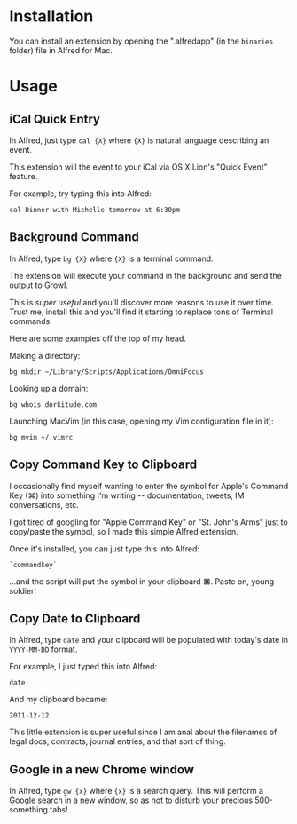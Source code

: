 Installation
============

You can install an extension by opening the ".alfredapp" (in the `binaries` 
folder) file in Alfred for Mac.


Usage
=====


iCal Quick Entry
----------------

In Alfred, just type `cal {X}` where `{X}` is natural language describing an event.

This extension will the event to your iCal via OS X Lion's "Quick Event"
feature.

For example, try typing this into Alfred:  

    cal Dinner with Michelle tomorrow at 6:30pm


Background Command
------------------

In Alfred, type `bg {X}` where `{X}` is a terminal command.

The extension will execute your command in the background and send the output
to Growl.

This is *super useful* and you'll discover more reasons to use it over time.
Trust me, install this and you'll find it starting to replace tons of Terminal
commands.

Here are some examples off the top of my head.

Making a directory:
    
    bg mkdir ~/Library/Scripts/Applications/OmniFocus

Looking up a domain:

    bg whois dorkitude.com

Launching MacVim (in this case, opening my Vim configuration file in it):

    bg mvim ~/.vimrc


Copy Command Key to Clipboard
-----------------------------

I occasionally find myself wanting to enter the symbol for Apple's Command Key
(⌘) into something I'm writing -- documentation, tweets, IM conversations, etc.

I got tired of googling for "Apple Command Key" or "St. John's Arms" just to
copy/paste the symbol, so I made this simple Alfred extension.

Once it's installed, you can just type this into Alfred:

    `commandkey`
 
...and the script will put the symbol in your clipboard **⌘**.  Paste on, young
soldier!


Copy Date to Clipboard
----------------------

In Alfred, type `date` and your clipboard will be populated with today's date
in `YYYY-MM-DD` format.

For example, I just typed this into Alfred:

    date

And my clipboard became:

    2011-12-12 


This little extension is super useful since I am anal about the filenames of
legal docs, contracts, journal entries, and that sort of thing.


Google in a new Chrome window
-----------------------------

In Alfred, type `gw {x}` where `{x}` is a search query.  This will perform
a Google search in a new window, so as not to disturb your precious
500-something tabs!
